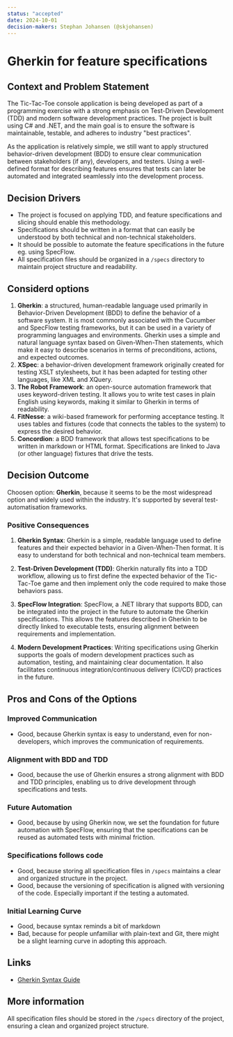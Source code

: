 ```yaml
---
status: "accepted"
date: 2024-10-01
decision-makers: Stephan Johansen (@skjohansen)
---
```


# Gherkin for feature specifications 

## Context and Problem Statement
The Tic-Tac-Toe console application is being developed as part of a programming exercise with a strong emphasis on Test-Driven Development (TDD) and modern software development practices. The project is built using C# and .NET, and the main goal is to ensure the software is maintainable, testable, and adheres to industry "best practices".

As the application is relatively simple, we still want to apply structured behavior-driven development (BDD) to ensure clear communication between stakeholders (if any), developers, and testers. Using a well-defined format for describing features ensures that tests can later be automated and integrated seamlessly into the development process. 

## Decision Drivers
- The project is focused on applying TDD, and feature specifications and slicing should enable this methodology.
- Specifications should be written in a format that can easily be understood by both technical and non-technical stakeholders.
- It should be possible to automate the feature specifications in the future eg. using SpecFlow.
- All specification files should be organized in a `/specs` directory to maintain project structure and readability.

## Considerd options
1. **Gherkin**: a structured, human-readable language used primarily in Behavior-Driven Development (BDD) to define the behavior of a software system. It is most commonly associated with the Cucumber and SpecFlow testing frameworks, but it can be used in a variety of programming languages and environments. Gherkin uses a simple and natural language syntax based on Given-When-Then statements, which make it easy to describe scenarios in terms of preconditions, actions, and expected outcomes.
1. **XSpec**: a behavior-driven development framework originally created for testing XSLT stylesheets, but it has been adapted for testing other languages, like XML and XQuery.
1. **The Robot Framework**: an open-source automation framework that uses keyword-driven testing. It allows you to write test cases in plain English using keywords, making it similar to Gherkin in terms of readability.
1. **FitNesse**: a wiki-based framework for performing acceptance testing. It uses tables and fixtures (code that connects the tables to the system) to express the desired behavior.
1. **Concordion**: a BDD framework that allows test specifications to be written in markdown or HTML format. Specifications are linked to Java (or other language) fixtures that drive the tests.

## Decision Outcome
Choosen option: **Gherkin**, because it seems to be the most widespread option and widely used within the industry. It's supported by several test-automatisation frameworks.

### Positive Consequences
1. **Gherkin Syntax**: Gherkin is a simple, readable language used to define features and their expected behavior in a Given-When-Then format. It is easy to understand for both technical and non-technical team members.
   
1. **Test-Driven Development (TDD)**: Gherkin naturally fits into a TDD workflow, allowing us to first define the expected behavior of the Tic-Tac-Toe game and then implement only the code required to make those behaviors pass.

1. **SpecFlow Integration**: SpecFlow, a .NET library that supports BDD, can be integrated into the project in the future to automate the Gherkin specifications. This allows the features described in Gherkin to be directly linked to executable tests, ensuring alignment between requirements and implementation.

1. **Modern Development Practices**: Writing specifications using Gherkin supports the goals of modern development practices such as automation, testing, and maintaining clear documentation. It also facilitates continuous integration/continuous delivery (CI/CD) practices in the future.

## Pros and Cons of the Options
### Improved Communication
* Good, because Gherkin syntax is easy to understand, even for non-developers, which improves the communication of requirements.
### Alignment with BDD and TDD
* Good, because the use of Gherkin ensures a strong alignment with BDD and TDD principles, enabling us to drive development through specifications and tests.
### Future Automation
* Good, because by using Gherkin now, we set the foundation for future automation with SpecFlow, ensuring that the specifications can be reused as automated tests with minimal friction.
### Specifications follows code
* Good, because storing all specification files in `/specs` maintains a clear and organized structure in the project.
* Good, because the versioning of specification is aligned with versioning of the code. Especially important if the testing a automated.
### Initial Learning Curve
* Good, because syntax reminds a bit of markdown 
* Bad, because for people unfamiliar with plain-text and Git, there might be a slight learning curve in adopting this approach.

## Links
- [Gherkin Syntax Guide](https://cucumber.io/docs/gherkin/)

## More information
All specification files should be stored in the `/specs` directory of the project, ensuring a clean and organized project structure.
